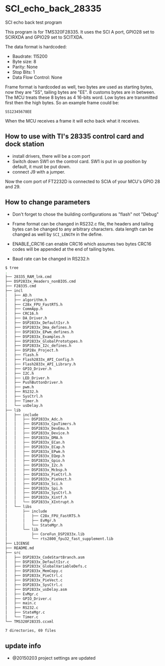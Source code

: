 # SCI_echo_back_28335
SCI echo back test program

This program is for TMS320F28335. It uses the SCI A port, GPIO28 set to SCIRXDA and GPIO29 set to SCITXDA.

The data format is hardcoded:

* Baudrate: 115200
* Byte size: 8
* Parity: None
* Stop Bits: 1
* Data Flow Control: None

Frame format is hardcoded as well, two bytes are used as starting bytes, now they are "SS", tailing bytes are "EE". 8 customs bytes are in between. The MCU treats these 8 bytes as 4 16-bits word. Low bytes are transmitted first then the high bytes. So an example frame could be:

```
SS12345678EE
```

When the MCU receives a frame it will echo back what it receives.

## How to use with TI's 28335 control card and dock station

* install drivers, there will be a com port
* Switch down SW1 on the control card. SW1 is put in up position by default, it must be put down.
* connect J9 with a jumper.

Now the com port of FT2232D is connected to SCIA of your MCU's GPIO 28 and 29.

## How to change parameters

* Don't forget to chose the building configurations as "flash" not "Debug"

* Frame format can be changed in RS232.c file, the headers and tailing bytes can be changed to any arbitrary characters. data length can be changed as well by `SCI_LENGTH` in the define.

* ENABLE_CRC16 can enable CRC16 which assumes two bytes CRC16 codes will be appended at the end of tailing bytes.

* Baud rate can be changed in RS232.h

```bash
$ tree
.
├── 28335_RAM_lnk.cmd
├── DSP2833x_Headers_nonBIOS.cmd
├── F28335.cmd
├── incl
│   ├── AD.h
│   ├── algorithm.h
│   ├── C28x_FPU_FastRTS.h
│   ├── CommApp.h
│   ├── CRC16.h
│   ├── DA_Driver.h
│   ├── DSP2833x_DefaultIsr.h
│   ├── DSP2833x_Dma_defines.h
│   ├── DSP2833x_EPwm_defines.h
│   ├── DSP2833x_Examples.h
│   ├── DSP2833x_GlobalPrototypes.h
│   ├── DSP2833x_I2c_defines.h
│   ├── DSP28x_Project.h
│   ├── flash.h
│   ├── Flash2833x_API_Config.h
│   ├── Flash2833x_API_Library.h
│   ├── GPIO_Driver.h
│   ├── I2C.h
│   ├── LED_Driver.h
│   ├── PushButtonDriver.h
│   ├── pwm.h
│   ├── RS232.h
│   ├── SysCtrl.h
│   ├── Timer.h
│   └── usDelay.h
├── lib
│   ├── include
│   │   ├── DSP2833x_Adc.h
│   │   ├── DSP2833x_CpuTimers.h
│   │   ├── DSP2833x_DevEmu.h
│   │   ├── DSP2833x_Device.h
│   │   ├── DSP2833x_DMA.h
│   │   ├── DSP2833x_ECan.h
│   │   ├── DSP2833x_ECap.h
│   │   ├── DSP2833x_EPwm.h
│   │   ├── DSP2833x_EQep.h
│   │   ├── DSP2833x_Gpio.h
│   │   ├── DSP2833x_I2c.h
│   │   ├── DSP2833x_Mcbsp.h
│   │   ├── DSP2833x_PieCtrl.h
│   │   ├── DSP2833x_PieVect.h
│   │   ├── DSP2833x_Sci.h
│   │   ├── DSP2833x_Spi.h
│   │   ├── DSP2833x_SysCtrl.h
│   │   ├── DSP2833x_Xintf.h
│   │   └── DSP2833x_XIntrupt.h
│   └── libs
│       ├── include
│       │   ├── C28x_FPU_FastRTS.h
│       │   ├── EvMgr.h
│       │   └── StateMgr.h
│       └── lib
│           ├── CoreFun_DSP2833x.lib
│           └── rts2800_fpu32_fast_supplement.lib
├── LICENSE
├── README.md
├── src
│   ├── DSP2833x_CodeStartBranch.asm
│   ├── DSP2833x_DefaultIsr.c
│   ├── DSP2833x_GlobalVariableDefs.c
│   ├── DSP2833x_MemCopy.c
│   ├── DSP2833x_PieCtrl.c
│   ├── DSP2833x_PieVect.c
│   ├── DSP2833x_SysCtrl.c
│   ├── DSP2833x_usDelay.asm
│   ├── EvMgr.c
│   ├── GPIO_Driver.c
│   ├── main.c
│   ├── RS232.c
│   ├── StateMgr.c
│   └── Timer.c
└── TMS320F28335.ccxml

7 directories, 69 files

```

## update info

* @20150203 project settings are updated